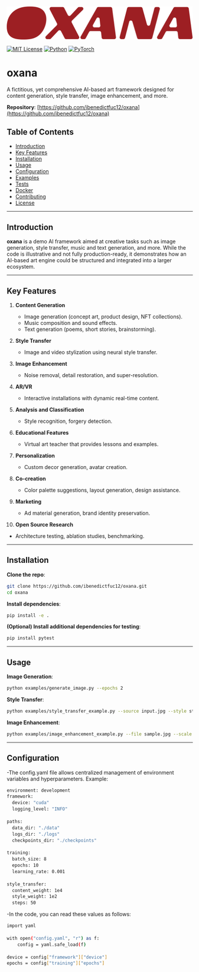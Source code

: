 ![Oxana Banner](./img/oxana.png)

[![MIT License](https://img.shields.io/badge/license-MIT-green.svg)](https://opensource.org/licenses/MIT)
[![Python](https://img.shields.io/badge/python-3.7%2B-blue.svg)](https://www.python.org/)
[![PyTorch](https://img.shields.io/badge/powered%20by-PyTorch-orange.svg)](https://pytorch.org/)

# oxana

A fictitious, yet comprehensive AI-based art framework designed for content generation, style transfer, image enhancement, and more.

**Repository**: [https://github.com/ibenedictfuc12/oxana](https://github.com/ibenedictfuc12/oxana)

## Table of Contents
- [Introduction](#introduction)
- [Key Features](#key-features)
- [Installation](#installation)
- [Usage](#usage)
- [Configuration](#configuration)
- [Examples](#examples)
- [Tests](#tests)
- [Docker](#docker)
- [Contributing](#contributing)
- [License](#license)

---

## Introduction

**oxana** is a demo AI framework aimed at creative tasks such as image generation, style transfer, music and text generation, and more. While the code is illustrative and not fully production-ready, it demonstrates how an AI-based art engine could be structured and integrated into a larger ecosystem.

---

## Key Features

1. **Content Generation**  
   - Image generation (concept art, product design, NFT collections).  
   - Music composition and sound effects.  
   - Text generation (poems, short stories, brainstorming).  

2. **Style Transfer**  
   - Image and video stylization using neural style transfer.  

3. **Image Enhancement**  
   - Noise removal, detail restoration, and super-resolution.  

4. **AR/VR**  
   - Interactive installations with dynamic real-time content.  

5. **Analysis and Classification**  
   - Style recognition, forgery detection.  

6. **Educational Features**  
   - Virtual art teacher that provides lessons and examples.  

7. **Personalization**  
   - Custom decor generation, avatar creation.  

8. **Co-creation**  
   - Color palette suggestions, layout generation, design assistance.  

9. **Marketing**  
   - Ad material generation, brand identity preservation.  

10. **Open Source Research**  
   - Architecture testing, ablation studies, benchmarking.

---

## Installation

**Clone the repo**:
   ```bash
   git clone https://github.com/ibenedictfuc12/oxana.git
   cd oxana
   ```

**Install dependencies**:
```bash
pip install -e .
```

**(Optional) Install additional dependencies for testing**:
```bash
pip install pytest
```

---

## Usage

**Image Generation**:
```bash
python examples/generate_image.py --epochs 2
```

**Style Transfer**:
```bash
python examples/style_transfer_example.py --source input.jpg --style style.jpg
```

**Image Enhancement**:
```bash
python examples/image_enhancement_example.py --file sample.jpg --scale 2
```

---

## Configuration

-The config.yaml file allows centralized management of environment variables and hyperparameters. Example:
```bash
environment: development
framework:
  device: "cuda"
  logging_level: "INFO"

paths:
  data_dir: "./data"
  logs_dir: "./logs"
  checkpoints_dir: "./checkpoints"

training:
  batch_size: 8
  epochs: 10
  learning_rate: 0.001

style_transfer:
  content_weight: 1e4
  style_weight: 1e2
  steps: 50
  ```
-In the code, you can read these values as follows:
```bash
import yaml

with open("config.yaml", "r") as f:
    config = yaml.safe_load(f)

device = config["framework"]["device"]
epochs = config["training"]["epochs"]
```
